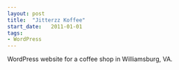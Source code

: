 ```yaml
---
layout: post
title:  "Jitterzz Koffee"
start_date:   2011-01-01
tags:
- WordPress
---
```


WordPress website for a coffee shop in Williamsburg, VA.
